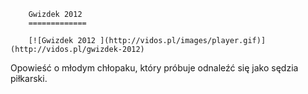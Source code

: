 
        Gwizdek 2012 
        =============
        
        [![Gwizdek 2012 ](http://vidos.pl/images/player.gif)](http://vidos.pl/gwizdek-2012)
        
        
 Opowieść o młodym chłopaku, który próbuje odnaleźć się jako sędzia piłkarski.
    